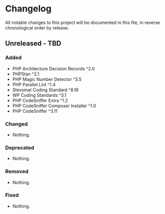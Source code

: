 # Changelog

All notable changes to this project will be documented in this file,
in reverse chronological order by release.

## Unreleased - TBD

### Added

- PHP Architecture Decision Records ^2.0
- PHPStan ^2.1
- PHP Magic Number Detector ^3.5
- PHP Parallel Lint ^1.4
- Slevomat Coding Standard ^8.16
- WP Coding Standards ^3.1
- PHP CodeSniffer Extra ^1.2
- PHP CodeSniffer Composer Installer ^1.0
- PHP CodeSniffer ^3.11

### Changed

- Nothing.

### Deprecated

- Nothing.

### Removed

- Nothing.

### Fixed

- Nothing.
